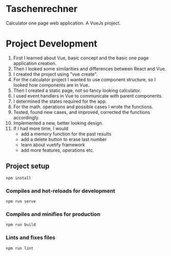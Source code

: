 # Taschenrechner
Calculator one page web application.
A VueJs project.

# Project Development
1. First I learned about Vue, basic concept and the basic one page application creation.
2. Then I looked some similarities and differences between React and Vue.
3. I created the project using "vue create".
3. For the calculator project I wanted to use component structure, so I looked how components are in Vue.
4. Then I created a static page, not so fancy looking calculator.
5. I used event handlers in Vue to communicate with parent components.
6. I determined the states required for the app.
6. For the math. operations and possible cases I wrote the functions.
6. Tested, found new cases, and improved, corrected the functions accordingly.
6. Implemented a new, better looking design.
7. If I had more time, I would
    * add a memory function for the past results
    * add a delete button to erase last number
    * learn about vuetify framework
    * add more features, operations etc.

## Project setup
```
npm install
```

### Compiles and hot-reloads for development
```
npm run serve
```

### Compiles and minifies for production
```
npm run build
```

### Lints and fixes files
```
npm run lint
```

